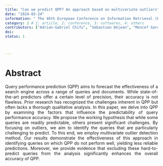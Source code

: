 ```yaml
---
title: "Can we predict QPP? An approach based on multivariate outliers"
date: "2024-03-24"
information: " The 46th European Conference on Information Retrieval (ECIR)"
category: 2 # 1: article, 2: conference, 3: softwares, 4: others
contributors: ["Adrian-Gabriel Chifu", "Sébastien Déjean", "Moncef Garouani", "Josiane Mothe", "Diégo Ortiz" , "Md Zia Ullah"]
doi: 
status: 1



---
```


# Abstract
<p style='text-align: justify;'>
Query performance prediction (QPP) aims to forecast the effectiveness of a search engine across a range of queries and documents. While state-of-the-art predictors offer a certain level of precision, their accuracy is not flawless. Prior research has recognized the challenges inherent in QPP but often lacks a thorough qualitative analysis. In this paper, we delve into QPP by examining the factors that influence the predictability of query performance accuracy. We propose the working hypothesis that while some queries are readily predictable, others present significant challenges.
By focusing on outliers, we aim to identify the queries that are particularly challenging to predict. To this end, we employ multivariate outlier detection method. Our results demonstrate the effectiveness of this approach  in identifying queries on which QPP do not perform well, yielding less reliable predictions. Moreover, we provide evidence that excluding these hard-to-predict queries from the analysis significantly enhances the overall accuracy of QPP.</p>





